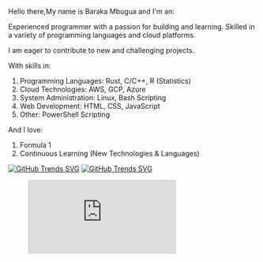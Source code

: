 Hello there,My name is Baraka Mbugua and I'm an:

Experienced programmer with a passion for building and learning. Skilled in a variety of programming languages and cloud platforms. 

I am eager to contribute to new and challenging projects.

With skills in:

1. Programming Languages: Rust, C/C++, R (Statistics)
2. Cloud Technologies: AWS, GCP, Azure
3. System Administration: Linux, Bash Scripting
4. Web Development: HTML, CSS, JavaScript
5. Other: PowerShell Scripting

And I love:

1. Formula 1
2. Continuous Learning (New Technologies & Languages)

[![GitHub Trends SVG](https://api.githubtrends.io/user/svg/eiidoubleyuwes/repos?time_range=one_year&theme=classic)](https://githubtrends.io)  [![GitHub Trends SVG](https://api.githubtrends.io/user/svg/eiidoubleyuwes/langs?time_range=one_year&compact=True&theme=classic)](https://githubtrends.io)

<figure><embed src="https://wakatime.com/share/@018c5e2f-5508-45e8-a08b-ca039be9381f/94890531-f727-42ac-8c46-3e96bdf02c40.svg"></embed></figure>

                    
              

